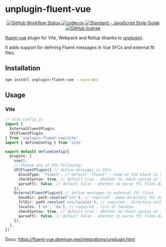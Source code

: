 # unplugin-fluent-vue

<p align="center">
  <a href="https://github.com/fluent-vue/unplugin-fluent-vue/actions">
    <img src="https://img.shields.io/github/actions/workflow/status/fluent-vue/unplugin-fluent-vue/test.yml?branch=main" alt="GitHub Workflow Status">
  </a>
  <a href="https://codecov.io/gh/fluent-vue/unplugin-fluent-vue">
    <img src="https://codecov.io/gh/fluent-vue/unplugin-fluent-vue/branch/main/graph/badge.svg?token=0JSSE94EGJ" alt="codecov">
  </a>
  <a href="https://standardjs.com">
    <img src="https://img.shields.io/badge/code_style-standard-brightgreen.svg" alt="Standard - JavaScript Style Guide">
  </a>
  <a href="https://github.com/fluent-vue/unplugin-fluent-vue/blob/main/LICENSE">
    <img src="https://img.shields.io/github/license/fluent-vue/unplugin-fluent-vue" alt="GitHub license">
  </a>
</p>

[fluent-vue](https://github.com/fluent-vue/fluent-vue) plugin for Vite, Webpack and Rollup (thanks to [unplugin](https://github.com/unjs/unplugin)).

It adds support for defining Fluent messages in Vue SFCs and external ftl files.

## Installation

```bash
npm install unplugin-fluent-vue --save-dev
```

## Usage

### Vite

```ts
// vite.config.js
import {
  ExternalFluentPlugin,
  SFCFluentPlugin,
} from 'unplugin-fluent-vue/vite'
import { defineConfig } from 'vite'

export default defineConfig({
  plugins: [
    vue(),
    // Choose one of the following:
    SFCFluentPlugin({ // define messages in SFCs
      blockType: 'fluent', // default 'fluent' - name of the block in SFCs
      checkSyntax: true, // default true - whether to check syntax of the messages
      parseFtl: false, // default false - whether to parse ftl files during build
    }),
    ExternalFluentPlugin({ // define messages in external ftl files
      baseDir: path.resolve('src'), // required - base directory for Vue files
      ftlDir: path.resolve('src/locales'), // required - directory with ftl files
      locales: ['en', 'da'], // required - list of locales
      checkSyntax: true, // default true - whether to check syntax of the messages
      parseFtl: false, // default false - whether to parse ftl files during build
    }),
  ],
})
```

Docs: https://fluent-vue.demivan.me/integrations/unplugin.html
